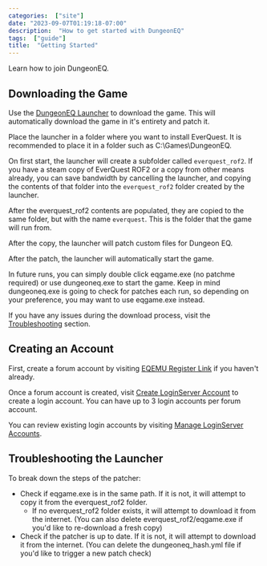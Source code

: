 ```yaml
---
categories:  ["site"]
date: "2023-09-07T01:19:18-07:00"
description:  "How to get started with DungeonEQ"
tags:  ["guide"]
title:  "Getting Started"
---
```


Learn how to join DungeonEQ.

<!--more-->

## Downloading the Game

<i class="fas fa-fw fa-tachometer-alt"></i>

Use the [DungeonEQ Launcher](https://github.com/dungeoneq/launcheq/releases/download/latest/dungeoneq.exe) to download the game. This will automatically download the game in it's entirety and patch it.

Place the launcher in a folder where you want to install EverQuest. It is recommended to place it in a folder such as C:\Games\DungeonEQ.

On first start, the launcher will create a subfolder called `everquest_rof2`. If you have a steam copy of EverQuest ROF2 or a copy from other means already, you can save bandwidth by cancelling the launcher, and copying the contents of that folder into the `everquest_rof2` folder created by the launcher.

After the everquest_rof2 contents are populated, they are copied to the same folder, but with the name `everquest`. This is the folder that the game will run from.

After the copy, the launcher will patch custom files for Dungeon EQ.

After the patch, the launcher will automatically start the game.

In future runs, you can simply double click eqgame.exe (no patchme required) or use dungeoneq.exe to start the game. Keep in mind dungeoneq.exe is going to check for patches each run, so depending on your preference, you may want to use eqgame.exe instead.

If you have any issues during the download process, visit the [Troubleshooting](#troubleshooting-the-patcher) section.


## Creating an Account

First, create a forum account by visiting [EQEMU Register Link](http://www.eqemulator.org/forums/register.php) if you haven't already.

Once a forum account is created, visit [Create LoginServer Account](https://www.eqemulator.org/account/?CreateLS) to create a login account. You can have up to 3 login accounts per forum account.

You can review existing login accounts by visiting [Manage LoginServer Accounts](https://www.eqemulator.org/account/?ManageLS).


## Troubleshooting the Launcher

To break down the steps of the patcher:

- Check if eqgame.exe is in the same path. If it is not, it will attempt to copy it from the everquest_rof2 folder.
    - If no everquest_rof2 folder exists, it will attempt to download it from the internet. (You can also delete everquest_rof2/eqgame.exe if you'd like to re-download a fresh copy)
- Check if the patcher is up to date. If it is not, it will attempt to download it from the internet. (You can delete the dungeoneq_hash.yml file if you'd like to trigger a new patch check)


